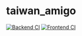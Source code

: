 # taiwan_amigo
[![Backend CI](https://github.com/momipochi/taiwan_amigo/actions/workflows/main_backend.yml/badge.svg)](https://github.com/momipochi/taiwan_amigo/actions/workflows/main_backend.yml)
[![Frontend CI](https://github.com/momipochi/taiwan_amigo/actions/workflows/main_frontend.yml/badge.svg)](https://github.com/momipochi/taiwan_amigo/actions/workflows/main_frontend.yml)